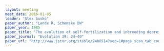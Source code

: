 ```yaml
---
layout: meeting
meet_date: 2016-01-05
leader: "Alex Susko"
paper_author: "Lande R, Schemske DW"
paper_year: 1985
paper_title: "The evolution of self-fertilization and inbreeding depression in plants. I. Genetic models"
paper_journal: "Evolution 39: 24–40"
paper_url: "http://www.jstor.org/stable/2408514?seq=1#page_scan_tab_contents"
---
```

